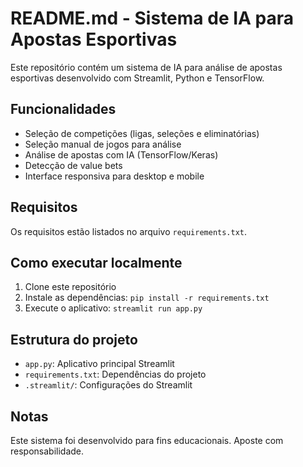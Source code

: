 # README.md - Sistema de IA para Apostas Esportivas

Este repositório contém um sistema de IA para análise de apostas esportivas desenvolvido com Streamlit, Python e TensorFlow.

## Funcionalidades

- Seleção de competições (ligas, seleções e eliminatórias)
- Seleção manual de jogos para análise
- Análise de apostas com IA (TensorFlow/Keras)
- Detecção de value bets
- Interface responsiva para desktop e mobile

## Requisitos

Os requisitos estão listados no arquivo `requirements.txt`.

## Como executar localmente

1. Clone este repositório
2. Instale as dependências: `pip install -r requirements.txt`
3. Execute o aplicativo: `streamlit run app.py`

## Estrutura do projeto

- `app.py`: Aplicativo principal Streamlit
- `requirements.txt`: Dependências do projeto
- `.streamlit/`: Configurações do Streamlit

## Notas

Este sistema foi desenvolvido para fins educacionais. Aposte com responsabilidade.
